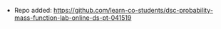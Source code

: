 
- Repo added: https://github.com/learn-co-students/dsc-probability-mass-function-lab-online-ds-pt-041519